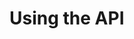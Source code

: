 <properties 
	pageTitle="Using the API" 
	description="Learn how to use the API." 
	services="automation" 
	documentationCenter="" 
	authors="alkotsif" 
	manager="mvivash" 
	editor=""/>

<tags 
	ms.service="automation" 
	ms.workload="tbd" 
	ms.tgt_pltfrm="na" 
	ms.devlang="na" 
	ms.topic="article" 
	ms.date="2/20/2015" 
	ms.author="alkotsif"/>


# Using the API
